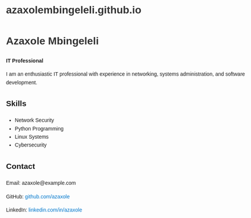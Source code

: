 # azaxolembingeleli.github.io

<!DOCTYPE html>
<html>
<head>
  <title>Azaxole Mbingeleli - IT Professional</title>
  <style>
    body { font-family: Arial, sans-serif; max-width: 700px; margin: auto; padding: 2rem; line-height: 1.6; }
    h1 { color: #333; }
    .contact a { color: #0077cc; text-decoration: none; }
  </style>
</head>
<body>
  <h1>Azaxole Mbingeleli</h1>
  <p><strong>IT Professional</strong></p>
  <p>I am an enthusiastic IT professional with experience in networking, systems administration, and software development.</p>

  <h2>Skills</h2>
  <ul>
    <li>Network Security</li>
    <li>Python Programming</li>
    <li>Linux Systems</li>
    <li>Cybersecurity</li>
  </ul>

  <h2>Contact</h2>
  <div class="contact">
    <p>Email: azaxole@example.com</p>
    <p>GitHub: <a href="https://github.com/azaxole">github.com/azaxole</a></p>
    <p>LinkedIn: <a href="#">linkedin.com/in/azaxole</a></p>
  </div>
</body>
</html>
